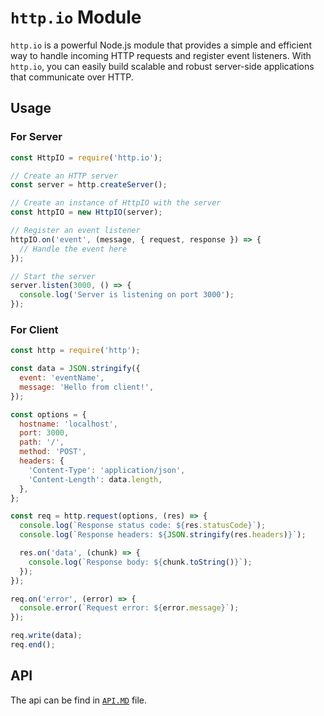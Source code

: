 # `http.io` Module

`http.io` is a powerful Node.js module that provides a simple and efficient way to handle incoming HTTP requests and register event listeners. With `http.io`, you can easily build scalable and robust server-side applications that communicate over HTTP.

## Usage

### For Server

```javascript
const HttpIO = require('http.io');

// Create an HTTP server
const server = http.createServer();

// Create an instance of HttpIO with the server
const httpIO = new HttpIO(server);

// Register an event listener
httpIO.on('event', (message, { request, response }) => {
  // Handle the event here
});

// Start the server
server.listen(3000, () => {
  console.log('Server is listening on port 3000');
});
```
### For Client
```javascript
const http = require('http');

const data = JSON.stringify({
  event: 'eventName',
  message: 'Hello from client!',
});

const options = {
  hostname: 'localhost',
  port: 3000,
  path: '/',
  method: 'POST',
  headers: {
    'Content-Type': 'application/json',
    'Content-Length': data.length,
  },
};

const req = http.request(options, (res) => {
  console.log(`Response status code: ${res.statusCode}`);
  console.log(`Response headers: ${JSON.stringify(res.headers)}`);

  res.on('data', (chunk) => {
    console.log(`Response body: ${chunk.toString()}`);
  });
});

req.on('error', (error) => {
  console.error(`Request error: ${error.message}`);
});

req.write(data);
req.end();
```
## API

The api can be find in [`API.MD`](API.md) file.
